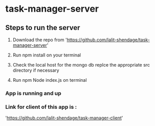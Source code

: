 # task-manager-server

## Steps to run the server 

1. Download the repo from 'https://github.com/lalit-shendage/task-manager-server' 

2. Run npm install on your terminal

3. Check the local host for the mongo db replce the appropriate src directory if necessary

4. Run npm Node index.js on terminal 

### App is running and up 

### Link for client of this app is :

'https://github.com/lalit-shendage/task-manager-client'